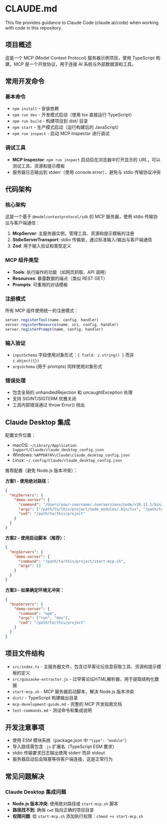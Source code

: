 # CLAUDE.md

This file provides guidance to Claude Code (claude.ai/code) when working with code in this repository.

## 项目概述

这是一个 MCP (Model Context Protocol) 服务器示例项目，使用 TypeScript 构建。MCP 是一个开放协议，用于连接 AI 系统与外部数据源和工具。

## 常用开发命令

### 基本命令
- `npm install` - 安装依赖
- `npm run dev` - 开发模式启动（使用 tsx 直接运行 TypeScript）
- `npm run build` - 构建项目到 dist/ 目录
- `npm start` - 生产模式启动（运行构建后的 JavaScript）
- `npm run inspect` - 启动 MCP Inspector 进行调试

### 调试工具
- **MCP Inspector**: `npm run inspect` 启动后在浏览器中打开显示的 URL，可以测试工具、资源和提示模板
- 服务器日志输出到 stderr（使用 console.error），避免与 stdio 传输协议冲突

## 代码架构

### 核心架构
这是一个基于 `@modelcontextprotocol/sdk` 的 MCP 服务器，使用 stdio 传输协议与客户端通信：

1. **McpServer**: 主服务器实例，管理工具、资源和提示模板的注册
2. **StdioServerTransport**: stdio 传输层，通过标准输入/输出与客户端通信
3. **Zod**: 用于输入验证和类型定义

### MCP 组件类型
- **Tools**: 执行操作的功能（如网页抓取、API 调用）
- **Resources**: 暴露数据的端点（类似 REST GET）
- **Prompts**: 可重用的对话模板

### 注册模式
所有 MCP 组件使用统一的注册模式：
```typescript
server.registerTool(name, config, handler)
server.registerResource(name, uri, config, handler)  
server.registerPrompt(name, config, handler)
```

### 输入验证
- `inputSchema` 字段使用对象形式：`{ field: z.string() }` 而非 `z.object({})`
- `argsSchema` (用于 prompts) 同样使用对象形式

### 错误处理
- 包含全局的 unhandledRejection 和 uncaughtException 处理
- 支持 SIGINT/SIGTERM 优雅关闭
- 工具内部错误通过 throw Error() 抛出

## Claude Desktop 集成

配置文件位置：
- macOS: `~/Library/Application Support/Claude/claude_desktop_config.json`
- Windows: `%APPDATA%\Claude\claude_desktop_config.json`
- Linux: `~/.config/Claude/claude_desktop_config.json`

推荐配置（避免 Node.js 版本冲突）：

**方案1 - 使用绝对路径：**
```json
{
  "mcpServers": {
    "demo-server": {
      "command": "/Users/your-username/.nvm/versions/node/v20.11.1/bin/node",
      "args": ["/path/to/this/project/node_modules/.bin/tsx", "/path/to/this/project/src/index.ts"],
      "cwd": "/path/to/this/project"
    }
  }
}
```

**方案2 - 使用启动脚本（推荐）：**
```json
{
  "mcpServers": {
    "demo-server": {
      "command": "/path/to/this/project/start-mcp.sh",
      "args": []
    }
  }
}
```

**方案3 - 如果确定环境无冲突：**
```json
{
  "mcpServers": {
    "demo-server": {
      "command": "npm",
      "args": ["run", "dev"],
      "cwd": "/path/to/this/project"
    }
  }
}
```

## 项目文件结构

- `src/index.ts` - 主服务器文件，包含过早客论坛信息获取工具、资源和提示模板的定义
- `src/guozaoke-extractor.js` - 过早客论坛HTML解析器，用于提取结构化数据
- `start-mcp.sh` - MCP 服务器启动脚本，解决 Node.js 版本冲突
- `dist/` - TypeScript 构建输出目录
- `mcp-development-guide.md` - 完整的 MCP 开发指南文档
- `test-commands.md` - 测试命令和集成说明

## 开发注意事项

- 使用 ESM 模块系统（package.json 中 `"type": "module"`）
- 导入路径需包含 `.js` 扩展名（TypeScript ESM 要求）
- stdio 传输要求日志输出使用 stderr 而非 stdout
- 服务器启动后会阻塞等待客户端连接，这是正常行为

## 常见问题解决

### Claude Desktop 集成问题
- **Node.js 版本冲突**: 使用绝对路径或 `start-mcp.sh` 脚本
- **路径找不到**: 确保 `cwd` 指向正确的项目目录
- **权限问题**: 给 `start-mcp.sh` 添加执行权限：`chmod +x start-mcp.sh`
